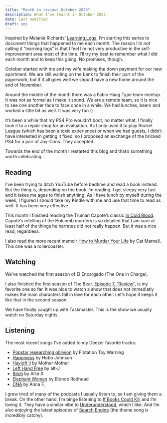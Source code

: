 ```yaml
---
title: "Month in review: October 2023"
description: What I’ve learnt in October 2023
date: Last modified
draft: yes
---
```

Inspired by Melanie Richards’ [Learning Logs](https://melanie-richards.com/blog/tags/learning-log), I’m starting this series to document things that happened to me each month. The reason I’m not calling it “learning logs” is that I feel I’m not very productive in the self-improvement area most of the time. I’ll try my best to remember what I did each month and to keep this going. No promises, though.

October started with me and my wife making the down payment for our new apartment. We are still waiting on the bank to finish their part of the paperwork, but if it all goes well we should have a new home around the end of November.

Around the middle of the month there was a Fabio Haag Type team meetup. It was not as formal as I make it sound. We are a remote team, so it is nice to see one another face to face once in a while. We had lunches, beers and worked a little bit as well. It was very fun :)

It’s been a while that my PS4 Pro wouldn’t boot, no matter what. I finally took it to a repair shop for an evaluation. As I only used it to play Rocket League (which has been a toxic experience) or when we had guests, I didn’t have interested in getting it fixed, so I proposed an exchange of the bricked PS4 for a pair of Joy-Cons. They accepted.

Towards the end of the month I restarted this blog and that’s something worth celebrating.

## Reading

I’ve been trying to ditch YouTube before bedtime and read a book instead. But the thing is, depending on the book I’m reading, I get sleepy very fast and it takes me ages to finish anything. As I have lunch by myself during the week, I figured I should take my Kindle with me and use that time to read as well. It has been very effective.

This month I finished reading the Truman Capote’s classic [In Cold Blood](https://www.penguinrandomhouse.com/books/23728/in-cold-blood-by-truman-capote/). Capote’s retelling of the Holcomb murders is so detailed that I am sure at least half of the things he narrates did not really happen. But it was a nice read, regardless.

I also read the more recent memoir [How to Murder Your Life](https://www.simonandschuster.ca/books/How-to-Murder-Your-Life/Cat-Marnell/9781476752419) by Cat Marnell. This one was a rollercoaster.

## Watching

We’ve watched the first season of El Encargado (The One in Charge).

I also finished the first season of The Bear. [Episode 7, “Review”](https://www.imdb.com/title/tt18233708/?ref_=ttep_ep7), is my favorite one so far. It was nice to watch a show that does not immediatly makes the main characters fall in love for each other. Let’s hope it keeps it like that in the second season.

We have finally caught up with Taskmaster. This is the show we usually watch on Saturday nights.

## Listening

The most recent songs I’ve added to my Deezer favorite tracks:

- [Popstar researching oblivion](https://www.youtube.com/watch?v=Nlwp9GT2KFQ) by Flotation Toy Warning
- [Happiness](https://www.youtube.com/watch?v=xGK86V8puAM) by Hobo Johnson
- [Hayloft II](https://www.youtube.com/watch?v=LTEZm5AYslw) by Mother Mother
- [Left Hand Free](https://www.youtube.com/watch?v=NRWUoDpo2fo) by alt-J
- [Bitch](https://www.youtube.com/watch?v=l3K1UlEaVGw) by Allie X
- [Elephant Woman](https://www.youtube.com/watch?v=SCMMZHlSQCQ) by Blonde Redhead
- [DNA](https://www.youtube.com/watch?v=W_vR5u5QxZY) by Anna F.

I grew tired of many of the podcasts I usually listen to, so I am giving them a break. On the other hand, I’m binge listening to [If Books Could Kill](https://www.patreon.com/IfBooksPod) and I’m loving it. They have a similar vibe to [Underunderstood](https://underunderstood.com/podcast/new-start-here), which I like. And I’m also enjoying the latest episodes of [Search Engine](https://pjvogt.substack.com/p/welcome-to-search-engine) (the theme song is incredibly catchy).
